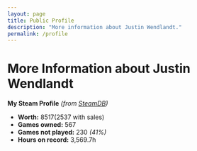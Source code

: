 ```yaml
---
layout: page
title: Public Profile
description: "More information about Justin Wendlandt."
permalink: /profile
---
```


# More Information about Justin Wendlandt


**My Steam Profile** *(from [SteamDB](https://steamdb.info/calculator/76561198006396862/?cc=us))*

* **Worth:** $8517 ($2537 with sales)
* **Games owned:** 567
* **Games not played:** 230 *(41%)*
* **Hours on record:** 3,569.7h